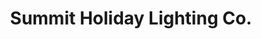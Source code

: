 ---
title: "Summit Holiday Lighting Co."
url: /dartmouth/summit-holiday-lighting-co/
shop: lamps
---